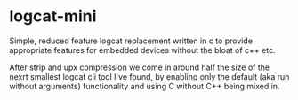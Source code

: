 # logcat-mini

Simple, reduced feature logcat replacement written in c to provide appropriate features for embedded devices without the bloat of c++ etc.

After strip and upx compression we come in around half the size of the nexrt smallest logcat cli tool I've found, by
enabling only the default (aka run without arguments) functionality and using C without C++ being mixed in.
